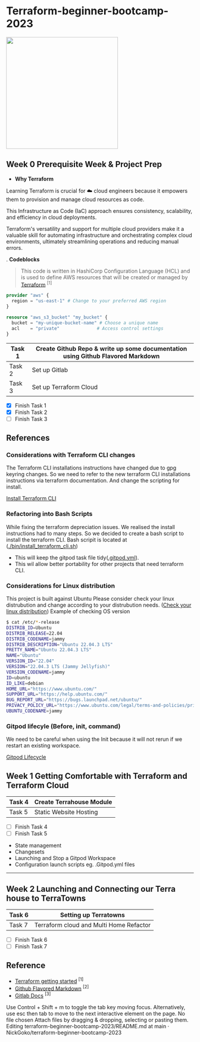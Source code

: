 # Terraform-beginner-bootcamp-2023

<img width="300px" src="https://github.com/NickGoko/terraform-beginner-bootcamp-2023/assets/61675328/066397d8-64d2-4ea2-9398-7b2ba63b5576">

## Week 0 Prerequisite Week & Project Prep

- **Why Terraform**

Learning Terraform is crucial for :cloud: cloud engineers because it empowers them to provision and manage cloud resources as code. 

This Infrastructure as Code (IaC) approach ensures consistency, scalability, and efficiency in cloud deployments. 

Terraform's versatility and support for multiple cloud providers make it a valuable skill for automating infrastructure and orchestrating complex cloud environments, ultimately streamlining operations and reducing manual errors.

. **Codeblocks**

> This code is written in HashiCorp Configuration Language (HCL) and is used to define AWS resources that will be created or managed by [Terraform](/https://terraform-docs.io/user-guide/introduction/) <sup>[1]</sup>

```terraform
provider "aws" {
  region = "us-east-1" # Change to your preferred AWS region
}

resource "aws_s3_bucket" "my_bucket" {
  bucket = "my-unique-bucket-name" # Choose a unique name
  acl    = "private"              # Access control settings
}
```

|Task 1 |Create Github Repo & write up some documentation using Github Flavored Markdown |
| --- | --- |
|Task 2 | Set up Gitlab |
|Task 3 | Set up Terraform Cloud |


- [x] Finish Task 1
- [x] Finish Task 2
- [ ] Finish Task 3

## References
### Considerations with Terraform CLI changes
The Terraform CLI installations instructions have changed due to gpg keyring changes. So we need to refer to the new terraform CLI installations instructions via terraform documentation. And change the scripting for install. 

[Install Terraform CLI](https://developer.hashicorp.com/terraform/tutorials/aws-get-started/install-cli)

### Refactoring into Bash Scripts
While fixing the terraform depreciation issues. We realised the install instructions had to many steps. So we decided to create a bash script to install the terraform CLI. Bash scripit is located at ([./bin/install_terraform_cli.sh](./bin/install_terraform_cli.sh))

- This will keep the gitpod task file tidy([.gitpod.yml](.gitpod.yml)). 
- This wil allow better portability for other projects that need terraform CLI. 
### Considerations for Linux distribution
This project is built against Ubuntu
Please consider check your linux distrubution and change according to your distrubution needs. 
([Check your linux distribution](https://www.cyberciti.biz/faq/find-linux-distribution-name-version-number/))
Example of checking OS version
```sh
$ cat /etc/*-release
DISTRIB_ID=Ubuntu
DISTRIB_RELEASE=22.04
DISTRIB_CODENAME=jammy
DISTRIB_DESCRIPTION="Ubuntu 22.04.3 LTS"
PRETTY_NAME="Ubuntu 22.04.3 LTS"
NAME="Ubuntu"
VERSION_ID="22.04"
VERSION="22.04.3 LTS (Jammy Jellyfish)"
VERSION_CODENAME=jammy
ID=ubuntu
ID_LIKE=debian
HOME_URL="https://www.ubuntu.com/"
SUPPORT_URL="https://help.ubuntu.com/"
BUG_REPORT_URL="https://bugs.launchpad.net/ubuntu/"
PRIVACY_POLICY_URL="https://www.ubuntu.com/legal/terms-and-policies/privacy-policy"
UBUNTU_CODENAME=jammy
```
### Gitpod lifecyle (Before, init, command)
We need to be careful when using the Init because it will not rerun if we restart an existing workspace. 

[Gitpod Lifecycle](https://www.gitpod.io/docs/configure/workspaces/tasks)
## Week  1 Getting Comfortable with Terraform and Terraform Cloud

|Task 4 | Create Terrahouse Module|
| --- | --- |
|Task 5 |Static Website Hosting |


- [ ] Finish Task 4
- [ ] Finish Task 5

- State management
- Changesets
- Launching and Stop a Gitpod Workspace
- Configuration launch scripts eg. .Gitpod.yml files
---
## Week 2 Launching and Connecting our Terra house to TerraTowns
|Task 6 |Setting up Terratowns |
| --- | --- |
|Task 7 | Terraform cloud and Multi Home Refactor |


- [ ] Finish Task 6
- [ ] Finish Task 7

## Reference 
- [Terraform getting started](https://app.terraform.io/app/getting-started) <sup>[1]</sup>
- [Github Flavored Markdown](https://github.github.com/gfm/#backtick-string) <sup>[2]</sup>
- [Gitlab Docs](https://docs.gitlab.com/) <sup>[3]</sup>

Use Control + Shift + m to toggle the tab key moving focus. Alternatively, use esc then tab to move to the next interactive element on the page.
No file chosen
Attach files by dragging & dropping, selecting or pasting them.
Editing terraform-beginner-bootcamp-2023/README.md at main · NickGoko/terraform-beginner-bootcamp-2023

